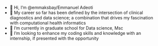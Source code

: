 - 👋 Hi, I’m @emmaksbay/Emmanuel Adeoti
- 👀 My career so far has been defined by the intersection of clinical diagnostics and data science; a combination that drives my fascination with computational health informatics
- 🌱 I’m currently in graduate school for Data science, Msc
- 💞️ I’m looking to enhance my coding skills and knowledge with an internship, if presented with the opportunity

<!---
emmaksbay/emmaksbay is a ✨ special ✨ repository because its `README.md` (this file) appears on your GitHub profile.
You can click the Preview link to take a look at your changes.
--->
